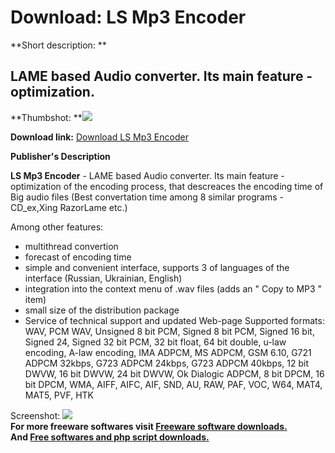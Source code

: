 # Download: LS Mp3 Encoder

**Short description: **

## LAME based Audio converter. Its main feature - optimization.

  
**Thumbshot: **![](http://www.freewarefiles.com/screenshot/lsmp3encoder_md.gif)   
  
**Download link:** [Download LS Mp3 Encoder](http://freesoftwares.boysofts.com/LS-Mp-Encoder_program_14980.html)  
  

**Publisher's Description**  
  

**LS Mp3 Encoder** \- LAME based Audio converter. Its main feature - optimization of the encoding process, that descreaces the encoding time of Big audio files (Best convertation time among 8 similar programs - CD_ex,Xing RazorLame etc.) 

Among other features:

  * multithread convertion 
  * forecast of encoding time 
  * simple and convenient interface, supports 3 of languages of the interface (Russian, Ukrainian, English) 
  * integration into the context menu of .wav files (adds an " Copy to MP3 " item) 
  * small size of the distribution package 
  * Service of technical support and updated Web-page 
Supported formats: WAV, PCM WAV, Unsigned 8 bit PCM, Signed 8 bit PCM, Signed
16 bit, Signed 24, Signed 32 bit PCM, 32 bit float, 64 bit double, u-law
encoding, A-law encoding, IMA ADPCM, MS ADPCM, GSM 6.10, G721 ADPCM 32kbps,
G723 ADPCM 24kbps, G723 ADPCM 40kbps, 12 bit DWVW, 16 bit DWVW, 24 bit DWVW,
Ok Dialogic ADPCM, 8 bit DPCM, 16 bit DPCM, WMA, AIFF, AIFC, AIF, SND, AU,
RAW, PAF, VOC, W64, MAT4, MAT5, PVF, HTK

  
  
Screenshot: ![](http://www.freewarefiles.com/screenshot/lsmp3encoder.gif)  
**For more freeware softwares visit [Freeware software downloads.](http://freesoftwares.boysofts.com/)**   
**And [Free softwares and php script downloads.](http://www.boysofts.com/)**

